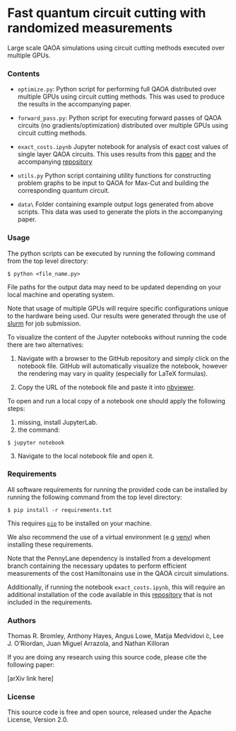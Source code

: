 # Fast quantum circuit cutting with randomized measurements

Large scale QAOA simulations using circuit cutting methods executed over multiple GPUs.

### Contents

- `optimize.py`: Python script for performing full QAOA distributed over multiple GPUs using circuit cutting methods. This was used to produce the results in the accompanying paper.

- `forward_pass.py`: Python script for executing forward passes of QAOA circuits (no gradients/optimization) distributed over multiple GPUs using circuit cutting methods.

- `exact_costs.ipynb` Jupyter notebook for analysis of exact cost values of single layer QAOA circuits. This uses results from this [paper](https://arxiv.org/pdf/2009.01760.pdf) and the accompanying [repository](https://github.com/Matematija/QubitRBM)

- `utils.py` Python script containing utility functions for constructing problem graphs to be input to QAOA for Max-Cut and building the corresponding quantum circuit. 

- `data\` Folder containing example output logs generated from above scripts. This data was used to generate the plots in the accompanying paper. 

### Usage

The python scripts can be executed by running the following command from the top level directory:

```
$ python <file_name.py>
```

File paths for the output data may need to be updated depending on your local machine and operating system.

Note that usage of multiple GPUs will require specific configurations unique to the hardware being used. Our results were generated through the use of [slurm](https://slurm.schedmd.com/gres.html) for job submission.

To visualize the content of the Jupyter notebooks without running the code there are two alternatives:

1. Navigate with a browser to the GitHub repository and simply click on the notebook file. GitHub will automatically visualize the notebook, however the rendering may vary in quality (especially for LaTeX formulas).

2. Copy the URL of the notebook file and paste it into [nbviewer](https://nbviewer.org/).

To open and run a local copy of a notebook one should apply the following steps:

1. missing, install JupyterLab.
2.  the command:

```
$ jupyter notebook
```

3. Navigate to the local notebook file and open it.

### Requirements

All software requirements for running the provided code can be installed by running the following command from the top level directory: 

```
$ pip install -r requirements.txt
```

This requires [`pip`](https://pip.pypa.io/en/stable/installation/)  to be installed on your machine. 

We also recommend the use of a virtual environment (e.g [venv](https://docs.python.org/3/library/venv.html)) when installing these requirements. 

Note that the PennyLane dependency is installed from a development branch containing the necessary updates to perform efficient measurements of the cost Hamiltonains use in the QAOA circuit simulations. 

Additionally, if running the notebook `exact_costs.ipynb`, this will require an additional installation of the code available in this [repository](https://github.com/Matematija/QubitRBM) that is not included in the requirements.

### Authors

Thomas R. Bromley, Anthony Hayes, Angus Lowe, Matija Medvidovi ́c, Lee J. O’Riordan, Juan Miguel Arrazola, and Nathan Killoran

If you are doing any research using this source code, please cite the following paper:

[arXiv link here]

### License

This source code is free and open source, released under the Apache License, Version 2.0.

